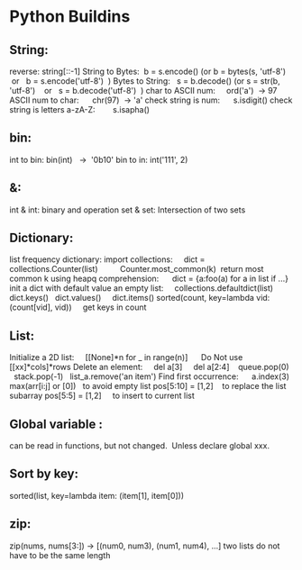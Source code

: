 # Python Buildins 

## String:
reverse: string[::-1]
String to Bytes:   b = s.encode()   (or b = bytes(s, 'utf-8')   or   b = s.encode('utf-8')  )
Bytes to String:   s = b.decode()   (or s = str(b, 'utf-8')     or   s = b.decode('utf-8')  )
char to ASCII num:     ord('a')  -> 97
ASCII num to char:      chr(97)  -> 'a'
check string is num:       s.isdigit()
check string is letters a-zA-Z:        s.isapha()

## bin:
int to bin: bin(int)   ->  '0b10'
bin to in: int('111', 2) 

## &:
int & int: binary and operation
set & set: Intersection of two sets

## Dictionary:
list frequency dictionary: import collections:     dict = collections.Counter(list)          Counter.most_common(k)  return most common k using heapq
comprehension:      dict = {a:foo(a) for a in list if ...}
init a dict with default value an empty list:     collections.defaultdict(list)
dict.keys()   dict.values()     dict.items()
sorted(count, key=lambda vid: (count[vid], vid))     get keys in count

## List:
Initialize a 2D list:     [[None]*n for _ in range(n)]      Do Not use [[xx]*cols]*rows
Delete an element:     del a[3]     del a[2:4]    queue.pop(0)    stack.pop(-1)   list_a.remove('an item')
Find first occurrence:      a.index(3) 
max(arr[i:j] or [0])   to avoid empty list
pos[5:10] = [1,2]    to replace the list subarray
pos[5:5] = [1,2]     to insert to current list

## Global variable :
can be read in functions, but not changed.  Unless declare global xxx. 

## Sort by key:
sorted(list, key=lambda item: (item[1], item[0]))

## zip:
zip(nums, nums[3:])    -> [(num0, num3), (num1, num4), ...]  two lists do not have to be the same length